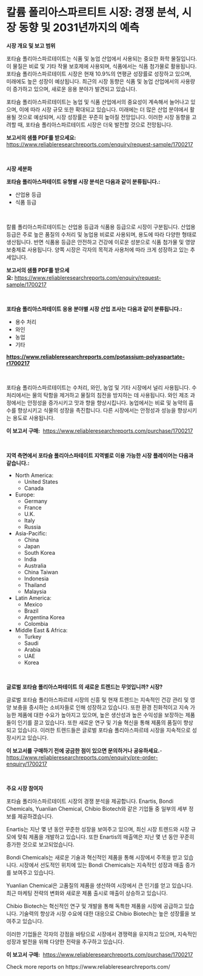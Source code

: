 <p><h1>칼륨 폴리아스파르티트 시장: 경쟁 분석, 시장 동향 및 2031년까지의 예측</h1></p><p><strong>시장 개요 및 보고 범위</strong></p>
<p><p>포타슘 폴리아스파르테이트는 식품 및 농업 산업에서 사용되는 중요한 화학 물질입니다. 이 물질은 비료 및 기타 작물 보호제에 사용되며, 식품에서는 식품 첨가물로 활용됩니다. 포타슘 폴리아스파르테이트 시장은 현재 10.9%의 연평균 성장률로 성장하고 있으며, 미래에도 높은 성장이 예상됩니다. 최근의 시장 동향은 식품 및 농업 산업에서의 사용량이 증가하고 있으며, 새로운 응용 분야가 발견되고 있습니다.</p><p>포타슘 폴리아스파르테이트는 농업 및 식품 산업에서의 중요성이 계속해서 늘어나고 있으며, 이에 따라 시장 규모 또한 확대되고 있습니다. 미래에는 더 많은 산업 분야에서 활용될 것으로 예상되며, 시장 성장률은 꾸준히 높아질 전망입니다. 이러한 시장 동향을 고려할 때, 포타슘 폴리아스파르테이트 시장은 더욱 발전할 것으로 전망됩니다.</p></p>
<p><strong>보고서의 샘플 PDF를 받으세요:</strong> <a href="https://www.reliableresearchreports.com/enquiry/request-sample/1700217">https://www.reliableresearchreports.com/enquiry/request-sample/1700217</a></p>
<p>&nbsp;</p>
<p><strong>시장 세분화</strong></p>
<p><strong>포타슘 폴리아스파테이트 유형별 시장 분석은 다음과 같이 분류됩니다.:</strong></p>
<p><ul><li>산업용 등급</li><li>식품 등급</li></ul></p>
<p>&nbsp;</p>
<p><p>칼륨 폴리아스파르테이트는 산업용 등급과 식품용 등급으로 시장이 구분됩니다. 산업용 등급은 주로 높은 품질의 수처리 및 농업용 비료로 사용되며, 용도에 따라 다양한 형태로 생산됩니다. 반면 식품용 등급은 안전하고 건강에 이로운 성분으로 식품 첨가물 및 영양 보충제로 사용됩니다. 양쪽 시장은 각자의 목적과 사용처에 따라 크게 성장하고 있는 추세입니다.</p></p>
<p><strong>보고서의 샘플 PDF를 받으세요:</strong>&nbsp;<a href="https://www.reliableresearchreports.com/enquiry/request-sample/1700217">https://www.reliableresearchreports.com/enquiry/request-sample/1700217</a></p>
<p>&nbsp;</p>
<p><strong> 포타슘 폴리아스파테이트 응용 분야별 시장 산업 조사는 다음과 같이 분류됩니다.:</strong></p>
<p><ul><li>용수 처리</li><li>와인</li><li>농업</li><li>기타</li></ul></p>
<p><strong><a href="https://www.reliableresearchreports.com/potassium-polyaspartate-r1700217">https://www.reliableresearchreports.com/potassium-polyaspartate-r1700217</a></strong></p>
<p>&nbsp;</p>
<p><p>포타슘 폴리아스파르테이트는 수처리, 와인, 농업 및 기타 시장에서 널리 사용됩니다. 수처리에서는 물의 탁함을 제거하고 물질의 침전을 방지하는 데 사용됩니다. 와인 제조 과정에서는 안정성을 증가시키고 맛과 향을 향상시킵니다. 농업에서는 비료 및 농약의 흡수를 향상시키고 식물의 성장을 촉진합니다. 다른 시장에서는 안정성과 성능을 향상시키는 용도로 사용됩니다.</p></p>
<p><strong>이 보고서 구매:</strong>&nbsp; <a href="https://www.reliableresearchreports.com/purchase/1700217">https://www.reliableresearchreports.com/purchase/1700217</a></p>
<p>&nbsp;</p>
<p><strong>지역 측면에서 포타슘 폴리아스파테이트 지역별로 이용 가능한 시장 플레이어는 다음과 같습니다.:</strong></p>
<p><ul>
    <li>
        North America:
        <ul>
            <li>United States</li>
            <li>Canada</li>
        </ul>
    </li>
    <li>
        Europe:
        <ul>
            <li>Germany</li>
            <li>France</li>
            <li>U.K.</li>
            <li>Italy</li>
            <li>Russia</li>
        </ul>
    </li>
    <li>
        Asia-Pacific:
        <ul>
            <li>China</li>
            <li>Japan</li>
            <li>South Korea</li>
            <li>India</li>
            <li>Australia</li>
            <li>China Taiwan</li>
            <li>Indonesia</li>
            <li>Thailand</li>
            <li>Malaysia</li>
        </ul>
    </li>
    <li>
        Latin America:
        <ul>
            <li>Mexico</li>
            <li>Brazil</li>
            <li>Argentina Korea</li>
            <li>Colombia</li>
        </ul>
    </li>
    <li>
        Middle East & Africa:
        <ul>
            <li>Turkey</li>
            <li>Saudi</li>
            <li>Arabia</li>
            <li>UAE</li>
            <li>Korea</li>
        </ul>
    </li>
    </ul></p>
<p>&nbsp;</p>
<p><strong>글로벌 포타슘 폴리아스파테이트 의 새로운 트렌드는 무엇입니까? 시장?</strong></p>
<p><p>글로벌 포타슘 폴리아스파르테 시장의 신흥 및 현재 트렌드는 지속적인 건강 관리 및 영양 보충을 중시하는 소비자들로 인해 성장하고 있습니다. 또한 환경 친화적이고 지속 가능한 제품에 대한 수요가 높아지고 있으며, 높은 생산성과 높은 수익성을 보장하는 제품들이 인기를 끌고 있습니다. 또한 새로운 연구 및 기술 혁신을 통해 제품의 품질이 향상되고 있습니다. 이러한 트렌드들은 글로벌 포타슘 폴리아스파르테 시장을 지속적으로 성장시키고 있습니다.</p></p>
<p><strong>이 보고서를 구매하기 전에 궁금한 점이 있으면 문의하거나 공유하세요.</strong>- <a href="https://www.reliableresearchreports.com/enquiry/pre-order-enquiry/1700217">https://www.reliableresearchreports.com/enquiry/pre-order-enquiry/1700217</a></p>
<p>&nbsp;</p>
<p><strong>주요 시장 참여자</strong></p>
<p><p>포타슘 폴리아스파르테이트 시장의 경쟁 분석을 제공합니다. Enartis, Bondi Chemicals, Yuanlian Chemical, Chibio Biotech와 같은 기업들 중 일부의 세부 정보를 제공하겠습니다.</p><p>Enartis는 지난 몇 년 동안 꾸준한 성장을 보여주고 있으며, 최신 시장 트렌드와 시장 규모에 맞춰 제품을 개발하고 있습니다. 또한 Enartis의 매출액은 지난 몇 년 동안 꾸준히 증가한 것으로 보고되었습니다.</p><p>Bondi Chemicals는 새로운 기술과 혁신적인 제품을 통해 시장에서 주목을 받고 있습니다. 시장에서 선도적인 위치에 있는 Bondi Chemicals는 지속적인 성장과 매출 증가를 보여주고 있습니다.</p><p>Yuanlian Chemical은 고품질의 제품을 생산하여 시장에서 큰 인기를 얻고 있습니다. 최근 마케팅 전략의 변화와 새로운 제품 출시로 매출이 상승하고 있습니다.</p><p>Chibio Biotech는 혁신적인 연구 및 개발을 통해 독특한 제품을 시장에 공급하고 있습니다. 기술력의 향상과 시장 수요에 대한 대응으로 Chibio Biotech는 높은 성장률을 보여주고 있습니다.</p><p>이러한 기업들은 각자의 강점을 바탕으로 시장에서 경쟁력을 유지하고 있으며, 지속적인 성장과 발전을 위해 다양한 전략을 추구하고 있습니다.</p></p>
<p><strong>이 보고서 구매:</strong>&nbsp;&nbsp;<a href="https://www.reliableresearchreports.com/purchase/1700217">https://www.reliableresearchreports.com/purchase/1700217</a></p>
<p>Check more reports on https://www.reliableresearchreports.com/</p>